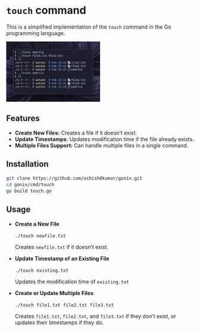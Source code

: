 # `touch` command

This is a simplified implementation of the `touch` command in the Go programming language.

<img src="../../examples/touch.png" alt="example" width="50%">

## Features

- **Create New Files:** Creates a file if it doesn’t exist.
- **Update Timestamps:** Updates modification time if the file already exists.
- **Multiple Files Support:** Can handle multiple files in a single command.

## Installation

```bash
git clone https://github.com/ashish0kumar/gonix.git
cd gonix/cmd/touch
go build touch.go
```

## Usage

- **Create a New File**

    `./touch newfile.txt`

    Creates `newfile.txt` if it doesn’t exist.

- **Update Timestamp of an Existing File**

    `./touch existing.txt`

    Updates the modification time of `existing.txt`

- **Create or Update Multiple Files**

    `./touch file1.txt file2.txt file3.txt`

    Creates `file1.txt`, `file2.txt`, and `file3.txt` if they don’t exist, or updates their timestamps if they do.